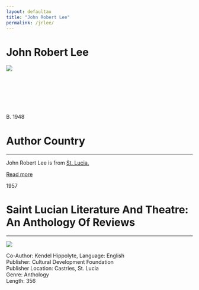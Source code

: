 ```yaml
---
layout: defaultau
title: "John Robert Lee"
permalink: /jrlee/
---
```

<!-- partial:index.partial.html -->
<div class="content">
    <h1>John Robert Lee</h1>
    <div class="quote">
        <div><img src="https://encrypted-tbn2.gstatic.com/images?q=tbn:ANd9GcTkRqNY0xa3LNXHCCTDNNQZca-mdgfEQr8OG6YHQm8gWp89-lx9" class="logo"></div>
    </div>
    <div class="timeline">
        <div style="padding-bottom:100px;"></div>
        <div class="block">
            <div class="date right"><p class="right"> B. 1948 </p></div>
            <div class="dot"></div>
            <div class="left first">
            <div class="author_country">
                <h1>Author Country</h1><hr>
            <div class="aclocation"> <p>John Robert Lee is from <a href="http://localhost:4000/3">St. Lucia.</a></p></div>
              <div class="acreadmore">   <a href="NA" target="_blank">Read more</a> </div>
            </div>
            </div>
        </div>
        <div class="block">
            <div class="date left"><p class="left">1957</p></div>
            <div class="dot"></div>
            <div class="right">
                <h1>Saint Lucian Literature And Theatre: An Anthology Of Reviews</h1><hr>
                <p><img src="https://books.google.dm/books/content?id=JOwfAQAAIAAJ&printsec=frontcover&img=1&zoom=1&imgtk=AFLRE72OJ_5BGa3kIDcQr-BevyhZN_DLFtcKl0Mb8uZTPVi8v80nBSo1v8nri-C8mFu08H0U5hhQh2bZM2y-n5AB4vdu_p8ebc1ymuk1DN1QxGtzZts_MoAQqlPknSu04umY8cbwWc72"></p>
                <p>
		    Co-Author: Kendel Hippolyte,                 
		    Language: English<br>
                Publisher: Cultural Development Foundation<br>
                Publisher Location: Castries, St. Lucia<br>
                Genre: Anthology<br>
                Length: 356<br>
                </p>
            </div>
        </div>
